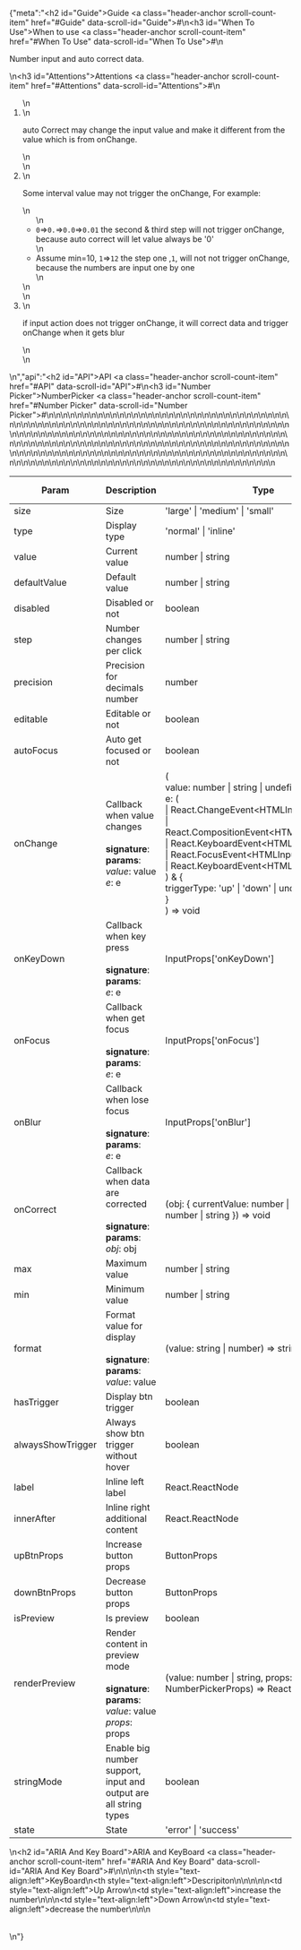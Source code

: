 {"meta":"<h2 id=\"Guide\">Guide <a class=\"header-anchor scroll-count-item\" href=\"#Guide\" data-scroll-id=\"Guide\">#</a></h2>\n<h3 id=\"When To Use\">When to use <a class=\"header-anchor scroll-count-item\" href=\"#When To Use\" data-scroll-id=\"When To Use\">#</a></h3>\n<p>Number input and auto correct data.</p>\n<h3 id=\"Attentions\">Attentions <a class=\"header-anchor scroll-count-item\" href=\"#Attentions\" data-scroll-id=\"Attentions\">#</a></h3>\n<ol>\n<li>\n<p>auto Correct may change the input value and make it different from the value which is from onChange.</p>\n</li>\n<li>\n<p>Some interval value may not trigger the onChange, For example:</p>\n<ul>\n<li><code>0</code>=&gt;<code>0.</code>=&gt;<code>0.0</code>=&gt;<code>0.01</code> the second &amp; third step will not trigger onChange, because auto correct will let value always be &apos;0&apos;</li>\n<li>Assume min=10, <code>1</code>=&gt;<code>12</code> the step one ,<code>1</code>, will not not trigger onChange, because the numbers are input one by one</li>\n</ul>\n</li>\n<li>\n<p>if input action does not trigger onChange, it will correct data and trigger onChange when it gets blur</p>\n</li>\n</ol>\n","api":"<h2 id=\"API\">API <a class=\"header-anchor scroll-count-item\" href=\"#API\" data-scroll-id=\"API\">#</a></h2>\n<h3 id=\"Number Picker\">NumberPicker <a class=\"header-anchor scroll-count-item\" href=\"#Number Picker\" data-scroll-id=\"Number Picker\">#</a></h3>\n<table>\n<thead>\n<tr>\n<th>Param</th>\n<th>Description</th>\n<th>Type</th>\n<th>Default Value</th>\n<th>Required</th>\n<th>Supported Version</th>\n</tr>\n</thead>\n<tbody>\n<tr>\n<td>size</td>\n<td>Size</td>\n<td>&apos;large&apos; | &apos;medium&apos; | &apos;small&apos;</td>\n<td>&apos;medium&apos;</td>\n<td></td>\n<td>-</td>\n</tr>\n<tr>\n<td>type</td>\n<td>Display type</td>\n<td>&apos;normal&apos; | &apos;inline&apos;</td>\n<td>&apos;normal&apos;</td>\n<td></td>\n<td>-</td>\n</tr>\n<tr>\n<td>value</td>\n<td>Current value</td>\n<td>number | string</td>\n<td>-</td>\n<td></td>\n<td>-</td>\n</tr>\n<tr>\n<td>defaultValue</td>\n<td>Default value</td>\n<td>number | string</td>\n<td>-</td>\n<td></td>\n<td>-</td>\n</tr>\n<tr>\n<td>disabled</td>\n<td>Disabled or not</td>\n<td>boolean</td>\n<td>-</td>\n<td></td>\n<td>-</td>\n</tr>\n<tr>\n<td>step</td>\n<td>Number changes per click</td>\n<td>number | string</td>\n<td>1</td>\n<td></td>\n<td>-</td>\n</tr>\n<tr>\n<td>precision</td>\n<td>Precision for decimals number</td>\n<td>number</td>\n<td>0</td>\n<td></td>\n<td>-</td>\n</tr>\n<tr>\n<td>editable</td>\n<td>Editable or not</td>\n<td>boolean</td>\n<td>true</td>\n<td></td>\n<td>-</td>\n</tr>\n<tr>\n<td>autoFocus</td>\n<td>Auto get focused or not</td>\n<td>boolean</td>\n<td>-</td>\n<td></td>\n<td>-</td>\n</tr>\n<tr>\n<td>onChange</td>\n<td>Callback when value changes<br><br><strong>signature</strong>:<br><strong>params</strong>:<br><em>value</em>: value<br><em>e</em>: e</td>\n<td>(<br> value: number | string | undefined,<br> e: (<br> | React.ChangeEvent&lt;HTMLInputElement&gt;<br> | React.CompositionEvent&lt;HTMLInputElement&gt;<br> | React.KeyboardEvent&lt;HTMLInputElement&gt;<br> | React.FocusEvent&lt;HTMLInputElement&gt;<br> | React.KeyboardEvent&lt;HTMLInputElement&gt;<br> ) &amp; {<br> triggerType: &apos;up&apos; | &apos;down&apos; | undefined;<br> }<br> ) =&gt; void</td>\n<td>func.noop</td>\n<td></td>\n<td>-</td>\n</tr>\n<tr>\n<td>onKeyDown</td>\n<td>Callback when key press<br><br><strong>signature</strong>:<br><strong>params</strong>:<br><em>e</em>: e</td>\n<td>InputProps[&apos;onKeyDown&apos;]</td>\n<td>func.noop</td>\n<td></td>\n<td>-</td>\n</tr>\n<tr>\n<td>onFocus</td>\n<td>Callback when get focus<br><br><strong>signature</strong>:<br><strong>params</strong>:<br><em>e</em>: e</td>\n<td>InputProps[&apos;onFocus&apos;]</td>\n<td>-</td>\n<td></td>\n<td>-</td>\n</tr>\n<tr>\n<td>onBlur</td>\n<td>Callback when lose focus<br><br><strong>signature</strong>:<br><strong>params</strong>:<br><em>e</em>: e</td>\n<td>InputProps[&apos;onBlur&apos;]</td>\n<td>func.noop</td>\n<td></td>\n<td>-</td>\n</tr>\n<tr>\n<td>onCorrect</td>\n<td>Callback when data are corrected<br><br><strong>signature</strong>:<br><strong>params</strong>:<br><em>obj</em>: obj</td>\n<td>(obj: { currentValue: number | string; oldValue: number | string }) =&gt; void</td>\n<td>func.noop</td>\n<td></td>\n<td>-</td>\n</tr>\n<tr>\n<td>max</td>\n<td>Maximum value</td>\n<td>number | string</td>\n<td>-</td>\n<td></td>\n<td>-</td>\n</tr>\n<tr>\n<td>min</td>\n<td>Minimum value</td>\n<td>number | string</td>\n<td>-</td>\n<td></td>\n<td>-</td>\n</tr>\n<tr>\n<td>format</td>\n<td>Format value for display<br><br><strong>signature</strong>:<br><strong>params</strong>:<br><em>value</em>: value</td>\n<td>(value: string | number) =&gt; string | number</td>\n<td>-</td>\n<td></td>\n<td>-</td>\n</tr>\n<tr>\n<td>hasTrigger</td>\n<td>Display btn trigger</td>\n<td>boolean</td>\n<td>true</td>\n<td></td>\n<td>-</td>\n</tr>\n<tr>\n<td>alwaysShowTrigger</td>\n<td>Always show btn trigger without hover</td>\n<td>boolean</td>\n<td>false</td>\n<td></td>\n<td>-</td>\n</tr>\n<tr>\n<td>label</td>\n<td>Inline left label</td>\n<td>React.ReactNode</td>\n<td>-</td>\n<td></td>\n<td>-</td>\n</tr>\n<tr>\n<td>innerAfter</td>\n<td>Inline right additional content</td>\n<td>React.ReactNode</td>\n<td>-</td>\n<td></td>\n<td>-</td>\n</tr>\n<tr>\n<td>upBtnProps</td>\n<td>Increase button props</td>\n<td>ButtonProps</td>\n<td>-</td>\n<td></td>\n<td>-</td>\n</tr>\n<tr>\n<td>downBtnProps</td>\n<td>Decrease button props</td>\n<td>ButtonProps</td>\n<td>-</td>\n<td></td>\n<td>-</td>\n</tr>\n<tr>\n<td>isPreview</td>\n<td>Is preview</td>\n<td>boolean</td>\n<td>-</td>\n<td></td>\n<td>-</td>\n</tr>\n<tr>\n<td>renderPreview</td>\n<td>Render content in preview mode<br><br><strong>signature</strong>:<br><strong>params</strong>:<br><em>value</em>: value<br><em>props</em>: props</td>\n<td>(value: number | string, props: NumberPickerProps) =&gt; React.ReactNode</td>\n<td>-</td>\n<td></td>\n<td>-</td>\n</tr>\n<tr>\n<td>stringMode</td>\n<td>Enable big number support, input and output are all string types</td>\n<td>boolean</td>\n<td>false</td>\n<td></td>\n<td>1.24</td>\n</tr>\n<tr>\n<td>state</td>\n<td>State</td>\n<td>&apos;error&apos; | &apos;success&apos;</td>\n<td>-</td>\n<td></td>\n<td>-</td>\n</tr>\n</tbody>\n</table>\n<h2 id=\"ARIA And Key Board\">ARIA and KeyBoard <a class=\"header-anchor scroll-count-item\" href=\"#ARIA And Key Board\" data-scroll-id=\"ARIA And Key Board\">#</a></h2>\n<table>\n<thead>\n<tr>\n<th style=\"text-align:left\">KeyBoard</th>\n<th style=\"text-align:left\">Descripiton</th>\n</tr>\n</thead>\n<tbody>\n<tr>\n<td style=\"text-align:left\">Up Arrow</td>\n<td style=\"text-align:left\">increase the number</td>\n</tr>\n<tr>\n<td style=\"text-align:left\">Down Arrow</td>\n<td style=\"text-align:left\">decrease the number</td>\n</tr>\n</tbody>\n</table>\n"}